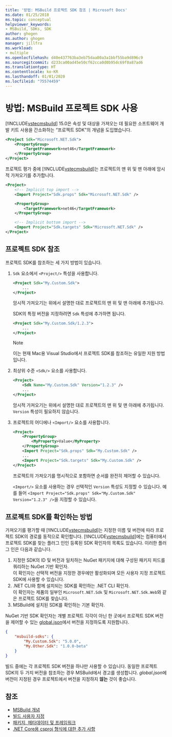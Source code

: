 ```yaml
---
title: '방법: MSBuild 프로젝트 SDK 참조 | Microsoft Docs'
ms.date: 01/25/2018
ms.topic: conceptual
helpviewer_keywords:
- MSBuild, SDKs, SDK
author: ghogen
ms.author: ghogen
manager: jillfra
ms.workload:
- multiple
ms.openlocfilehash: d40e437763ba3eb75daa80a3a1bbf55ba9d896c9
ms.sourcegitcommit: d233ca00ad45e50cf62cca0d0b95dc69f0a87ad6
ms.translationtype: HT
ms.contentlocale: ko-KR
ms.lasthandoff: 01/01/2020
ms.locfileid: "75574459"
---
```

# <a name="how-to-use-msbuild-project-sdks"></a>방법: MSBuild 프로젝트 SDK 사용

[!INCLUDE[vstecmsbuild](../extensibility/internals/includes/vstecmsbuild_md.md)] 15.0은 속성 및 대상을 가져오는 데 필요한 소프트웨어 개발 키트 사용을 간소화하는 “프로젝트 SDK”의 개념을 도입했습니다.

```xml
<Project Sdk="Microsoft.NET.Sdk">
    <PropertyGroup>
        <TargetFramework>net46</TargetFramework>
    </PropertyGroup>
</Project>
```

프로젝트 평가 중에 [!INCLUDE[vstecmsbuild](../extensibility/internals/includes/vstecmsbuild_md.md)]는 프로젝트의 맨 위 및 맨 아래에 암시적 가져오기를 추가합니다.

```xml
<Project>
    <!-- Implicit top import -->
    <Import Project="Sdk.props" Sdk="Microsoft.NET.Sdk" />

    <PropertyGroup>
        <TargetFramework>net46</TargetFramework>
    </PropertyGroup>

    <!-- Implicit bottom import -->
    <Import Project="Sdk.targets" Sdk="Microsoft.NET.Sdk" />
</Project>
```

## <a name="reference-a-project-sdk"></a>프로젝트 SDK 참조

 프로젝트 SDK를 참조하는 세 가지 방법이 있습니다.

1. `Sdk` 요소에서 `<Project/>` 특성을 사용합니다.

    ```xml
    <Project Sdk="My.Custom.Sdk">
        ...
    </Project>
    ```

    암시적 가져오기는 위에서 설명한 대로 프로젝트의 맨 위 및 맨 아래에 추가됩니다.
    
    SDK의 특정 버전을 지정하려면 `Sdk` 특성에 추가하면 됩니다.

    ```xml
    <Project Sdk="My.Custom.Sdk/1.2.3">
        ...
    </Project>
    ```

    > [!NOTE]
    > 이는 현재 Mac용 Visual Studio에서 프로젝트 SDK를 참조하는 유일한 지원 방법입니다.

2. 최상위 수준 `<Sdk/>` 요소를 사용합니다.

    ```xml
    <Project>
        <Sdk Name="My.Custom.Sdk" Version="1.2.3" />
        ...
    </Project>
   ```

   암시적 가져오기는 위에서 설명한 대로 프로젝트의 맨 위 및 맨 아래에 추가됩니다.  `Version` 특성이 필요하지 않습니다.

3. 프로젝트의 어디에나 `<Import/>` 요소를 사용합니다.

    ```xml
    <Project>
        <PropertyGroup>
            <MyProperty>Value</MyProperty>
        </PropertyGroup>
        <Import Project="Sdk.props" Sdk="My.Custom.Sdk" />
        ...
        <Import Project="Sdk.targets" Sdk="My.Custom.Sdk" />
    </Project>
   ```

   프로젝트의 가져오기를 명시적으로 포함하면 순서를 완전히 제어할 수 있습니다.

   `<Import/>` 요소를 사용하는 경우 선택적인 `Version` 특성도 지정할 수 있습니다.  예를 들어 `<Import Project="Sdk.props" Sdk="My.Custom.Sdk" Version="1.2.3" />`을 지정할 수 있습니다.

## <a name="how-project-sdks-are-resolved"></a>프로젝트 SDK를 확인하는 방법

가져오기를 평가할 때 [!INCLUDE[vstecmsbuild](../extensibility/internals/includes/vstecmsbuild_md.md)]는 지정한 이름 및 버전에 따라 프로젝트 SDK의 경로를 동적으로 확인합니다.  [!INCLUDE[vstecmsbuild](../extensibility/internals/includes/vstecmsbuild_md.md)]에는 컴퓨터에서 프로젝트 SDK를 찾는 플러그 인인 등록된 SDK 확인자의 목록도 있습니다.  이러한 플러그 인은 다음과 같습니다.

1. 지정한 SDK의 ID 및 버전과 일치하는 NuGet 패키지에 대해 구성된 패키지 피드를 쿼리하는 NuGet 기반 확인자.<br/>
   이 확인자는 선택적 버전을 지정한 경우에만 활성화되며 모든 사용자 지정 프로젝트 SDK에 사용할 수 있습니다.
2. .NET CLI와 함께 설치되는 SDK를 확인하는 .NET CLI 확인자.<br/>
   이 확인자는 제품의 일부인 `Microsoft.NET.Sdk` 및 `Microsoft.NET.Sdk.Web`와 같은 프로젝트 SDK를 찾습니다.
3. MSBuild에 설치된 SDK를 확인하는 기본 확인자.

NuGet 기반 SDK 확인자는 개별 프로젝트 각각이 아닌 한 곳에서 프로젝트 SDK 버전을 제어할 수 있는 [global.json](/dotnet/core/tools/global-json)에서 버전을 지정하도록 지원합니다.

```json
{
    "msbuild-sdks": {
        "My.Custom.Sdk": "5.0.0",
        "My.Other.Sdk": "1.0.0-beta"
    }
}
```

빌드 중에는 각 프로젝트 SDK 버전을 하나만 사용할 수 있습니다.  동일한 프로젝트 SDK의 두 가지 버전을 참조하는 경우 MSBuild에서 경고를 생성합니다.  *global.json*에 버전이 지정된 경우 프로젝트에서 버전을 지정하지 **않는** 것이 좋습니다.

## <a name="see-also"></a>참조

- [MSBuild 개념](../msbuild/msbuild-concepts.md)
- [빌드 사용자 지정](../msbuild/customize-your-build.md)
- [패키지, 메타데이터 및 프레임워크](/dotnet/core/packages)
- [.NET Core용 csproj 형식에 대한 추가 사항](/dotnet/core/tools/csproj)
